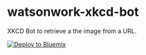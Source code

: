 # watsonwork-xkcd-bot
XKCD Bot to retrieve a the image from a URL.

[![Deploy to Bluemix](https://bluemix.net/deploy/button.png)](https://bluemix.net/deploy?repository=https://github.ibm.com/WilliamHolmes/watsonwork-xkcd-bot&branch=master)

